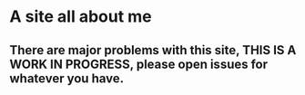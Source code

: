 # A site all about me

## There are major problems with this site, THIS IS A WORK IN PROGRESS, please open issues for whatever you have.
